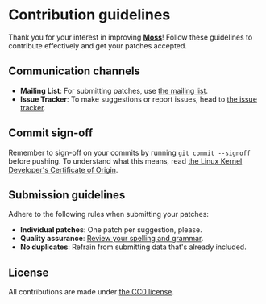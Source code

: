 # Contribution guidelines

Thank you for your interest in improving **[Moss](https://chat.openai.com/g/g-PAHVE3a64-moss-the-go-expert)**! Follow these guidelines to contribute effectively and get your patches accepted.

## Communication channels

- **Mailing List**: For submitting patches, use [the mailing list](https://lists.sr.ht/~jamesponddotco/moss-devel).
- **Issue Tracker**: To make suggestions or report issues, head to [the issue tracker](https://todo.sr.ht/~jamesponddotco/moss).

## Commit sign-off

Remember to sign-off on your commits by running `git commit --signoff` before pushing. To understand what this means, read [the Linux Kernel Developer's Certificate of Origin](https://www.kernel.org/doc/html/latest/process/submitting-patches.html#sign-your-work-the-developer-s-certificate-of-origin).

## Submission guidelines

Adhere to the following rules when submitting your patches:

- **Individual patches**: One patch per suggestion, please.
- **Quality assurance**: [Review your spelling and grammar](https://languagetool.org/).
- **No duplicates**: Refrain from submitting data that's already included.

## License

All contributions are made under [the CC0 license](LICENSE.md).
